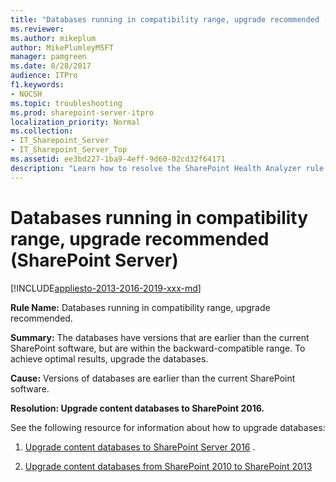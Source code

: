 ```yaml
---
title: "Databases running in compatibility range, upgrade recommended (SharePoint Server)"
ms.reviewer: 
ms.author: mikeplum
author: MikePlumleyMSFT
manager: pamgreen
ms.date: 8/28/2017
audience: ITPro
f1.keywords:
- NOCSH
ms.topic: troubleshooting
ms.prod: sharepoint-server-itpro
localization_priority: Normal
ms.collection:
- IT_Sharepoint_Server
- IT_Sharepoint_Server_Top
ms.assetid: ee3bd227-1ba9-4eff-9d60-02cd32f64171
description: "Learn how to resolve the SharePoint Health Analyzer rule: Databases running in compatibility range, upgrade recommended, for SharePoint Server."
---
```


# Databases running in compatibility range, upgrade recommended (SharePoint Server)

[!INCLUDE[appliesto-2013-2016-2019-xxx-md](../includes/appliesto-2013-2016-2019-xxx-md.md)]
  
 **Rule Name:** Databases running in compatibility range, upgrade recommended. 
  
 **Summary:** The databases have versions that are earlier than the current SharePoint software, but are within the backward-compatible range. To achieve optimal results, upgrade the databases. 
  
 **Cause:** Versions of databases are earlier than the current SharePoint software. 
  
 **Resolution: Upgrade content databases to SharePoint 2016.**
  
See the following resource for information about how to upgrade databases: 
  
1. [Upgrade content databases to SharePoint Server 2016](../upgrade-and-update/upgrade-content-databases.md) . 
    
2. [Upgrade content databases from SharePoint 2010 to SharePoint 2013](../upgrade-and-update/upgrade-content-databases-from-sharepoint-2010-to-sharepoint-2013.md)
    

